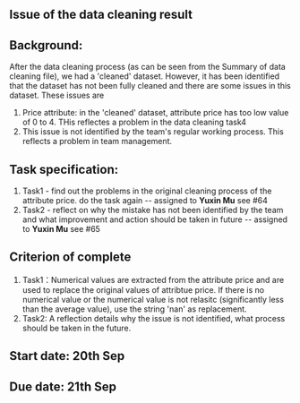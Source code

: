 ## Issue of the data cleaning result

## Background: 
After the data cleaning process (as can be seen from the Summary of data cleaning file), we had a 'cleaned' dataset. 
However, it has been identified that the dataset has not been fully cleaned and there are some issues in this dataset. These issues are
1. Price attribute: in the 'cleaned' dataset,  attribute price has too low value of 0 to 4. THis reflectes a problem in the data cleaning task4
2. This issue is not identified by the team's regular working process. This reflects a problem in team management. 
## Task specification: 
1. Task1 - find out the problems in the original cleaning process of the attribute price. do the task again   -- assigned to **Yuxin Mu** see #64
2. Task2 - reflect on why the mistake has not been identified by the team and what improvement and action should be taken in future -- assigned to **Yuxin Mu** see #65

## Criterion of complete
1. Task1：Numerical values are extracted from the attribute price and are used to replace the original values of attribtue price. If there is no numerical value or the numerical value is not relasitc (significantly less than the average value), use the string 'nan' as replacement. 
2. Task2: A reflection details why the issue is not identified, what process should be taken in the future. 


## Start date: 20th Sep
## Due date: 21th Sep
